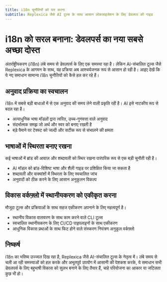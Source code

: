 ```yaml
---
title: i18n चुनौतियों को पार करना
subtitle: Replexica जैसे AI टूल्स के साथ आसान लोकलाइजेशन के लिए डेवलपर की गाइड
---
```


# i18n को सरल बनाना: डेवलपर्स का नया सबसे अच्छा दोस्त

अंतर्राष्ट्रीयकरण (i18n) लंबे समय से डेवलपर्स के लिए एक समस्या रहा है। लेकिन AI-संचालित टूल्स जैसे Replexica के आगमन के साथ, यह प्रक्रिया अब आश्चर्यजनक रूप से आसान हो रही है। आइए देखें कि ये नए समाधान सामान्य i18n चुनौतियों को कैसे हल कर रहे हैं।

## अनुवाद प्रक्रिया का स्वचालन

i18n में सबसे बड़ी बाधाओं में से एक अनुवाद की समय लेने वाली प्रकृति रही है। AI इसे नाटकीय रूप से बदल रहा है।

- अत्याधुनिक भाषा मॉडलों द्वारा त्वरित, उच्च-गुणवत्ता वाले अनुवाद
- संदर्भात्मक समझ जो अर्थ और स्वर को बनाए रखती है
- बड़े पैमाने पर टेक्स्ट को जल्दी और सटीक रूप से संभालने की क्षमता

## भाषाओं में स्थिरता बनाए रखना

कई भाषाओं में ब्रांड की आवाज़ और शब्दावली को स्थिर रखना पारंपरिक रूप से एक बड़ी चुनौती रही है।

- AI मॉडल को ब्रांड-विशिष्ट भाषा और शैली गाइड पर प्रशिक्षित किया जा सकता है
- शब्दावली और वाक्यांशों में स्थिरता के लिए स्वचालित जांच
- अनुवादों को ठीक करने के लिए आसान अनुकूलन विकल्प

## विकास वर्कफ़्लो में स्थानीयकरण को एकीकृत करना

मौजूदा टूल्स और प्रक्रियाओं के साथ सहज एकीकरण अपनाने के लिए महत्वपूर्ण है।

- स्थानीय विकास वातावरण के साथ काम करने वाले CLI टूल्स
- स्वचालित स्थानीयकरण के लिए CI/CD पाइपलाइनों के साथ एकीकरण
- आधुनिक विकास प्रथाओं के साथ फिट होने वाले संस्करण नियंत्रण अनुकूल वर्कफ़्लो

## निष्कर्ष

i18n का भविष्य उज्ज्वल दिख रहा है, Replexica जैसे AI-संचालित टूल्स के नेतृत्व में। लंबे समय से चली आ रही समस्याओं को हल करके और अभूतपूर्व उपयोग में आसानी की पेशकश करके, ये समाधान सभी डेवलपर्स के लिए बहुभाषी विकास को सुलभ बनाने के लिए तैयार हैं, चाहे परियोजना का आकार या जटिलता कुछ भी हो।
